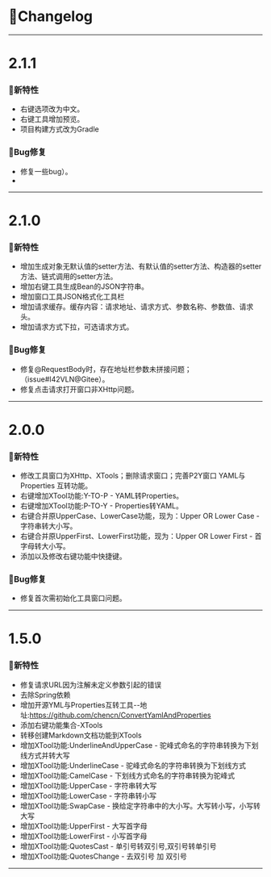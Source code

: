 
# 🚀Changelog

-------------------------------------------------------------------------------------------------------------

# 2.1.1

### 🐣新特性
* 右键选项改为中文。
* 右键工具增加预览。
* 项目构建方式改为Gradle
### 🐞Bug修复
* 修复一些bug）。
* 
-------------------------------------------------------------------------------------------------------------

# 2.1.0

### 🐣新特性
* 增加生成对象无默认值的setter方法、有默认值的setter方法、构造器的setter方法、链式调用的setter方法。
* 增加右键工具生成Bean的JSON字符串。
* 增加窗口工具JSON格式化工具栏
* 增加请求缓存。缓存内容：请求地址、请求方式、参数名称、参数值、请求头。
* 增加请求方式下拉，可选请求方式。
### 🐞Bug修复
* 修复@RequestBody时，存在地址栏参数未拼接问题；（issue#I42VLN@Gitee）。
* 修复点击请求打开窗口非XHttp问题。

-------------------------------------------------------------------------------------------------------------

# 2.0.0

### 🐣新特性
* 修改工具窗口为XHttp、XTools；删除请求窗口；完善P2Y窗口 YAML与Properties 互转功能。
* 右键增加XTool功能:Y-TO-P - YAML转Properties。
* 右键增加XTool功能:P-TO-Y - Properties转YAML。
* 右键合并原UpperCase、LowerCase功能，现为：Upper OR Lower Case - 字符串转大小写。
* 右键合并原UpperFirst、LowerFirst功能，现为：Upper OR Lower First - 首字母转大小写。
* 添加以及修改右键功能中快捷键。
### 🐞Bug修复
* 修复首次需初始化工具窗口问题。

-------------------------------------------------------------------------------------------------------------

# 1.5.0

### 🐣新特性
* 修复请求URL因为注解未定义参数引起的错误
* 去除Spring依赖
* 增加开源YML与Properties互转工具--地址:<a href="https://github.com/chencn/ConvertYamlAndProperties">https://github.com/chencn/ConvertYamlAndProperties</a>
* 添加右键功能集合-XTools
* 转移创建Markdown文档功能到XTools
* 增加XTool功能:UnderlineAndUpperCase - 驼峰式命名的字符串转换为下划线方式并转大写
* 增加XTool功能:UnderlineCase - 驼峰式命名的字符串转换为下划线方式
* 增加XTool功能:CamelCase - 下划线方式命名的字符串转换为驼峰式
* 增加XTool功能:UpperCase - 字符串转大写
* 增加XTool功能:LowerCase - 字符串转小写
* 增加XTool功能:SwapCase - 换给定字符串中的大小写。大写转小写，小写转大写
* 增加XTool功能:UpperFirst - 大写首字母
* 增加XTool功能:LowerFirst - 小写首字母
* 增加XTool功能:QuotesCast - 单引号转双引号,双引号转单引号
* 增加XTool功能:QuotesChange - 去双引号 加 双引号

-------------------------------------------------------------------------------------------------------------
